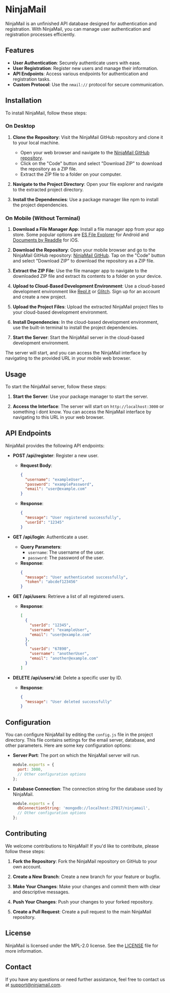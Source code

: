 # NinjaMail

NinjaMail is an unfinished API database designed for authentication and registration. With NinjaMail, you can manage user authentication and registration processes efficiently.

## Features

- **User Authentication**: Securely authenticate users with ease.
- **User Registration**: Register new users and manage their information.
- **API Endpoints**: Access various endpoints for authentication and registration tasks.
- **Custom Protocol**: Use the `nmail://` protocol for secure communication.

## Installation

To install NinjaMail, follow these steps:

### On Desktop

1. **Clone the Repository**: Visit the NinjaMail GitHub repository and clone it to your local machine.
   - Open your web browser and navigate to the [NinjaMail GitHub repository](https://github.com/Thebloxers998/ninjamail).
   - Click on the "Code" button and select "Download ZIP" to download the repository as a ZIP file.
   - Extract the ZIP file to a folder on your computer.

2. **Navigate to the Project Directory**: Open your file explorer and navigate to the extracted project directory.

3. **Install the Dependencies**: Use a package manager like npm to install the project dependencies.

### On Mobile (Without Terminal)

1. **Download a File Manager App**: Install a file manager app from your app store. Some popular options are [ES File Explorer](https://play.google.com/store/apps/details?id=com.estrongs.android.pop) for Android and [Documents by Readdle](https://apps.apple.com/us/app/documents-by-readdle/id364901807) for iOS.

2. **Download the Repository**: Open your mobile browser and go to the NinjaMail GitHub repository: [NinjaMail GitHub](https://github.com/Thebloxers998/ninjamail). Tap on the "Code" button and select "Download ZIP" to download the repository as a ZIP file.

3. **Extract the ZIP File**: Use the file manager app to navigate to the downloaded ZIP file and extract its contents to a folder on your device.

4. **Upload to Cloud-Based Development Environment**: Use a cloud-based development environment like [Repl.it](https://repl.it/) or [Glitch](https://glitch.com/). Sign up for an account and create a new project.

5. **Upload the Project Files**: Upload the extracted NinjaMail project files to your cloud-based development environment.

6. **Install Dependencies**: In the cloud-based development environment, use the built-in terminal to install the project dependencies.

7. **Start the Server**: Start the NinjaMail server in the cloud-based development environment.

The server will start, and you can access the NinjaMail interface by navigating to the provided URL in your mobile web browser.

## Usage

To start the NinjaMail server, follow these steps:

1. **Start the Server**: Use your package manager to start the server.

2. **Access the Interface**: The server will start on `http://localhost:3000` or something i dont know. You can access the NinjaMail interface by navigating to this URL in your web browser.

## API Endpoints

NinjaMail provides the following API endpoints:

- **POST /api/register**: Register a new user.
  - **Request Body**: 
    ```json
    {
      "username": "exampleUser",
      "password": "examplePassword",
      "email": "user@example.com"
    }
    ```
  - **Response**: 
    ```json
    {
      "message": "User registered successfully",
      "userId": "12345"
    }
    ```

- **GET /api/login**: Authenticate a user.
  - **Query Parameters**: 
    - `username`: The username of the user.
    - `password`: The password of the user.
  - **Response**: 
    ```json
    {
      "message": "User authenticated successfully",
      "token": "abcdef123456"
    }
    ```

- **GET /api/users**: Retrieve a list of all registered users.
  - **Response**: 
    ```json
    [
      {
        "userId": "12345",
        "username": "exampleUser",
        "email": "user@example.com"
      },
      {
        "userId": "67890",
        "username": "anotherUser",
        "email": "another@example.com"
      }
    ]
    ```

- **DELETE /api/users/:id**: Delete a specific user by ID.
  - **Response**: 
    ```json
    {
      "message": "User deleted successfully"
    }
    ```

## Configuration

You can configure NinjaMail by editing the `config.js` file in the project directory. This file contains settings for the email server, database, and other parameters. Here are some key configuration options:

- **Server Port**: The port on which the NinjaMail server will run.
  ```javascript
  module.exports = {
    port: 3000,
    // Other configuration options
  };
  ```

- **Database Connection**: The connection string for the database used by NinjaMail.
  ```javascript
  module.exports = {
    dbConnectionString: 'mongodb://localhost:27017/ninjamail',
    // Other configuration options
  };
  ```

## Contributing

We welcome contributions to NinjaMail! If you'd like to contribute, please follow these steps:

1. **Fork the Repository**: Fork the NinjaMail repository on GitHub to your own account.

2. **Create a New Branch**: Create a new branch for your feature or bugfix.

3. **Make Your Changes**: Make your changes and commit them with clear and descriptive messages.

4. **Push Your Changes**: Push your changes to your forked repository.

5. **Create a Pull Request**: Create a pull request to the main NinjaMail repository.

## License

NinjaMail is licensed under the  MPL-2.0 license. See the [LICENSE](LICENSE) file for more information.

## Contact

If you have any questions or need further assistance, feel free to contact us at support@ninjamail.com.
